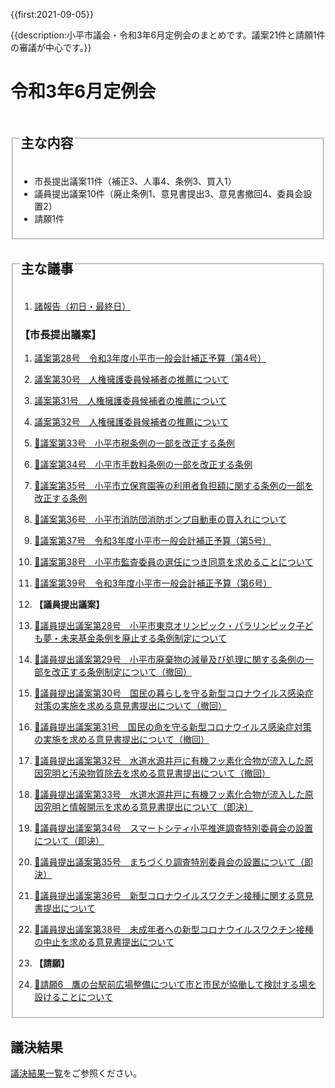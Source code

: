 {{first:2021-09-05}}

{{description:小平市議会・令和3年6月定例会のまとめです。議案21件と請願1件の審議が中心です。}}

# 令和3年6月定例会

<fieldset class="summary">
  <legend><h2>主な内容</h2></legend>

- 市長提出議案11件（補正3、人事4、条例3、買入1）
- 議員提出議案10件（廃止条例1、意見書提出3、意見書撤回4、委員会設置2）
- 請願1件

</fieldset>

<fieldset class="nittei">
  <legend><h2>主な議事</h2></legend>

1. [諸報告（初日・最終日）](./syohokoku.md)

### 【市長提出議案】

1. [議案第28号　令和3年度小平市一般会計補正予算（第4号）](./gian-28.md)
1. [議案第30号　人権擁護委員候補者の推薦について](./gian-30.md)
1. [議案第31号　人権擁護委員候補者の推薦について](./gian-31.md)
1. [議案第32号　人権擁護委員候補者の推薦について](./gian-32.md)
1. [🚧議案第33号　小平市税条例の一部を改正する条例](./gian-33.md)
1. [🚧議案第34号　小平市手数料条例の一部を改正する条例](./gian-34.md)
1. [🚧議案第35号　小平市立保育園等の利用者負担額に関する条例の一部を改正する条例](./gian-35.md)
1. [🚧議案第36号　小平市消防団消防ポンプ自動車の買入れについて](./gian-36.md)
1. [🚧議案第37号　令和3年度小平市一般会計補正予算（第5号）](./gian-37.md)
1. [🚧議案第38号　小平市監査委員の選任につき同意を求めることについて](./gian-38.md)
1. [🚧議案第39号　令和3年度小平市一般会計補正予算（第6号）](./gian-39.md)

1. **【議員提出議案】**

1. [🚧議員提出議案第28号　小平市東京オリンピック・パラリンピック子ども夢・未来基金条例を廃止する条例制定について](./giin-gian-28.md)
1. [🚧議員提出議案第29号　小平市廃棄物の減量及び処理に関する条例の一部を改正する条例制定について（撤回）](./giin-gian-29.md)
1. [🚧議員提出議案第30号　国民の暮らしを守る新型コロナウイルス感染症対策の実施を求める意見書提出について（撤回）](./giin-gian-30.md)
1. [🚧議員提出議案第31号　国民の命を守る新型コロナウイルス感染症対策の実施を求める意見書提出について（撤回）](./giin-gian-31.md)
1. [🚧議員提出議案第32号　水道水源井戸に有機フッ素化合物が流入した原因究明と汚染物質除去を求める意見書提出について（撤回）](./giin-gian-32.md)
1. [🚧議員提出議案第33号　水道水源井戸に有機フッ素化合物が流入した原因究明と情報開示を求める意見書提出について（即決）](./giin-gian-33.md)
1. [🚧議員提出議案第34号　スマートシティ小平推進調査特別委員会の設置について（即決）](./giin-gian-34.md)
1. [🚧議員提出議案第35号　まちづくり調査特別委員会の設置について（即決）](./giin-gian-35.md)
1. [🚧議員提出議案第36号　新型コロナウイルスワクチン接種に関する意見書提出について](./giin-gian-36.md)
1. [🚧議員提出議案第38号　未成年者への新型コロナウイルスワクチン接種の中止を求める意見書提出について](./giin-gian-38.md)

1. **【請願】**

1. [🚧請願6　鷹の台駅前広場整備について市と市民が協働して検討する場を設けることについて](./seigan-6.md)

</fieldset>

## 議決結果

[議決結果一覧](../kekka-ichiran.md)をご参照ください。




